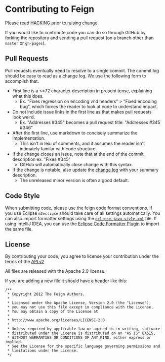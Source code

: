# Contributing to Feign

Please read [HACKING](./HACKING.md) prior to raising change.

If you would like to contribute code you can do so through GitHub by forking the repository and sending a pull request (on a
branch other than `master` or `gh-pages`).

## Pull Requests

Pull requests eventually need to resolve to a single commit. The commit log should be easy to read as a change log. We use the
following form to accomplish that.

* First line is a <=72 character description in present tense, explaining what this does.
    * Ex. "Fixes regression on encoding vnd headers" > "Fixed encoding bug", which forces the reader to look at code to understand
      impact.
* Do not include issue links in the first line as that makes pull requests look weird.
    * Ex. "Addresses #345" becomes a pull request title: "Addresses #345 #346"
* After the first line, use markdown to concisely summarize the implementation.
    * This isn't in leiu of comments, and it assumes the reader isn't intimately familar with code structure.
* If the change closes an issue, note that at the end of the commit description ex. "Fixes #345"
    * GitHub will automatically close change with this syntax.
* If the change is notable, also update the [change log](./CHANGELOG.md) with your summary description.
    * The unreleased minor version is often a good default.

## Code Style

When submitting code, please use the feign code format conventions. If you use Eclipse `m2eclipse` should take care of all
settings automatically.
You can also import formatter settings using
the [`eclipse-java-style.xml`](https://github.com/OpenFeign/feign/blob/master/src/config/eclipse-java-style.xml) file.
If using IntelliJ IDEA, you can use the [Eclipse Code Formatter Plugin](http://plugins.jetbrains.com/plugin/6546) to import the
same file.

## License

By contributing your code, you agree to license your contribution under the terms of the [APLv2](./LICENSE)

All files are released with the Apache 2.0 license.

If you are adding a new file it should have a header like this:

```
/**
 * Copyright 2012 The Feign Authors.
 *
 * Licensed under the Apache License, Version 2.0 (the "License");
 * you may not use this file except in compliance with the License.
 * You may obtain a copy of the License at
 *
 * http://www.apache.org/licenses/LICENSE-2.0
 *
 * Unless required by applicable law or agreed to in writing, software
 * distributed under the License is distributed on an "AS IS" BASIS,
 * WITHOUT WARRANTIES OR CONDITIONS OF ANY KIND, either express or implied.
 * See the License for the specific language governing permissions and
 * limitations under the License.
 */
 ```
